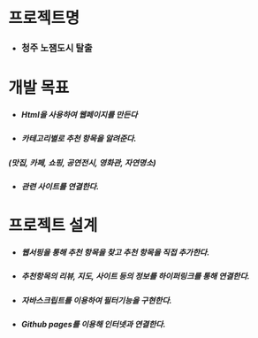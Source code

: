 # 프로젝트명
+ ### 청주 노잼도시 탈출

# 개발 목표
+ ##### Html을 사용하여 웹페이지를 만든다
+ ##### 카테고리별로 추천 항목을 알려준다.
 #####   (맛집, 카페, 쇼핑, 공연전시, 영화관, 자연명소) 
+ ##### 관련 사이트를 연결한다.



# 프로젝트 설계

+ ##### 웹서핑을 통해 추천 항목을 찾고 추천 항목을 직접 추가한다.

+ ##### 추천항목의 리뷰, 지도, 사이트 등의 정보를 하이퍼링크를 통해 연결한다.

+ ##### 자바스크립트를 이용하여 필터기능을 구현한다.

+ ##### Github pages를 이용해 인터넷과 연결한다.


